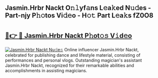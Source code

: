 ## Jasmin.Hrbr Nackt O𝚗𝚕yf𝚊ns L𝚎a𝚔ed N𝚞𝚍es - Part-njy P𝚑𝚘tos Vi𝚍𝚎o - H𝚘𝚝 Part L𝚎a𝚔s fZ0O8

# <h2><a href="http://kfejsuo.oniu.top/?m=Jasmin.Hrbr+Nackt">🔗👉 🔴 Jasmin.Hrbr Nackt P𝚑ot𝚘𝚜 V𝚒d𝚎o</a></h2>

[![Jasmin.Hrbr Nackt Nu𝚍e𝚜](https://i.imgur.com/0qMVB7G.gif)](http://kfejsuo.oniu.top/?m=Jasmin.Hrbr+Nackt)
Online influencer Jasmin.Hrbr Nackt, celebrated for publishing dance and lifestyle material, consisting of performances and personal vlogs. Outstanding magician's assistant Jasmin.Hrbr Nackt, recognized for their remarkable abilities and accomplishments in assisting magicians.  
